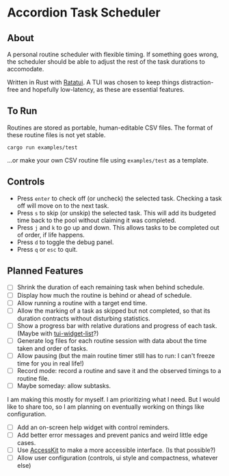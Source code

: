 # Accordion Task Scheduler

## About

A personal routine scheduler with flexible timing. If something goes wrong, the scheduler should be able to adjust the rest of the task durations to accomodate.

Written in Rust with [Ratatui](https://ratatui.rs/). A TUI was chosen to keep things distraction-free and hopefully low-latency, as these are essential features.

## To Run

Routines are stored as portable, human-editable CSV files. The format of these routine files is not yet stable.

```
cargo run examples/test
```

...or make your own CSV routine file using `examples/test` as a template.

## Controls

- Press `enter` to check off (or uncheck) the selected task. Checking a task off will move on to the next task.
- Press `s` to skip (or unskip) the selected task. This will add its budgeted time back to the pool without claiming it was completed.
- Press `j` and `k` to go up and down. This allows tasks to be completed out of order, if life happens.
- Press `d` to toggle the debug panel.
- Press `q` or `esc` to quit.

## Planned Features

- [ ] Shrink the duration of each remaining task when behind schedule.
- [ ] Display how much the routine is behind or ahead of schedule.
- [ ] Allow running a routine with a target end time.
- [ ] Allow the marking of a task as skipped but not completed, so that its duration contracts without disturbing statistics.
- [ ] Show a progress bar with relative durations and progress of each task. (Maybe with [tui-widget-list](https://github.com/preiter93/tui-widget-list)?)
- [ ] Generate log files for each routine session with data about the time taken and order of tasks.
- [ ] Allow pausing (but the main routine timer still has to run: I can't freeze time for you in real life!)
- [ ] Record mode: record a routine and save it and the observed timings to a routine file.
- [ ] Maybe someday: allow subtasks.

I am making this mostly for myself. I am prioritizing what I need. But I would like to share too, so I am planning on eventually working on things like configuration.

- [ ] Add an on-screen help widget with control reminders.
- [ ] Add better error messages and prevent panics and weird little edge cases.
- [ ] Use [AccessKit](https://github.com/AccessKit/accesskit) to make a more accessible interface. (Is that possible?)
- [ ] Allow user configuration (controls, ui style and compactness, whatever else)
